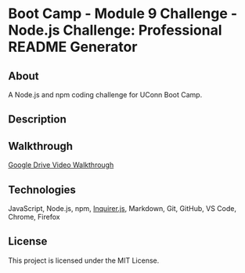 # Boot Camp - Module 9 Challenge - Node.js Challenge: Professional README Generator

## About

A Node.js and npm coding challenge for UConn Boot Camp.

## Description

## Walkthrough

[Google Drive Video Walkthrough](https://drive.google.com/file/d/1uEYEl3UqOUte5uYH_w0HBatrMzc6f12R/view)

## Technologies

JavaScript, Node.js, npm, [Inquirer.js](https://www.npmjs.com/package/inquirer/v/8.2.4#methods), Markdown, Git, GitHub, VS Code, Chrome, Firefox

## License

This project is licensed under the MIT License.

